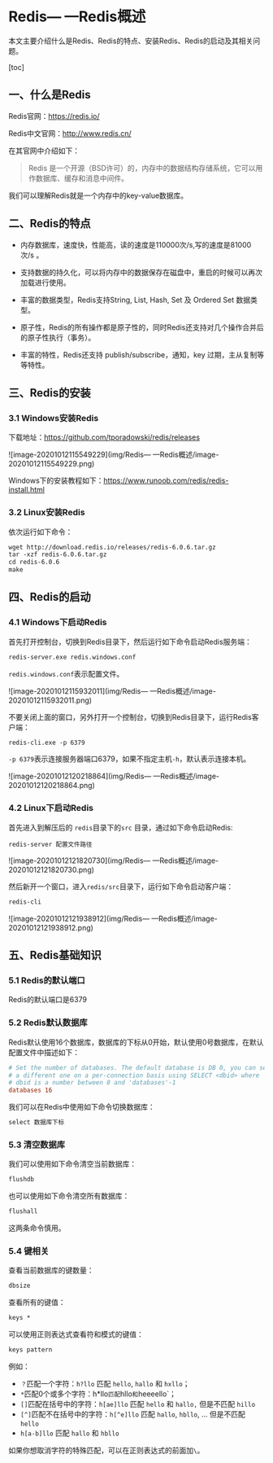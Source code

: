 # Redis— —Redis概述

本文主要介绍什么是Redis、Redis的特点、安装Redis、Redis的启动及其相关问题。

[toc]

## 一、什么是Redis

Redis官网：https://redis.io/

Redis中文官网：http://www.redis.cn/

在其官网中介绍如下：

> Redis 是一个开源（BSD许可）的，内存中的数据结构存储系统，它可以用作数据库、缓存和消息中间件。

我们可以理解Redis就是一个内存中的key-value数据库。



## 二、Redis的特点

- 内存数据库，速度快，性能高，读的速度是110000次/s,写的速度是81000次/s 。

- 支持数据的持久化，可以将内存中的数据保存在磁盘中，重启的时候可以再次加载进行使用。
- 丰富的数据类型，Redis支持String, List, Hash, Set 及 Ordered Set 数据类型。
- 原子性，Redis的所有操作都是原子性的，同时Redis还支持对几个操作合并后的原子性执行（事务）。
- 丰富的特性，Redis还支持 publish/subscribe，通知，key 过期，主从复制等等特性。



## 三、Redis的安装

### 3.1 Windows安装Redis

下载地址：https://github.com/tporadowski/redis/releases

![image-20201012115549229](img/Redis— —Redis概述/image-20201012115549229.png)

Windows下的安装教程如下：https://www.runoob.com/redis/redis-install.html



### 3.2 Linux安装Redis

依次运行如下命令：

```txt
wget http://download.redis.io/releases/redis-6.0.6.tar.gz
tar -xzf redis-6.0.6.tar.gz
cd redis-6.0.6
make
```



## 四、Redis的启动

### 4.1 Windows下启动Redis

首先打开控制台，切换到Redis目录下，然后运行如下命令启动Redis服务端：

```txt
redis-server.exe redis.windows.conf
```

`redis.windows.conf`表示配置文件。

![image-20201012115932011](img/Redis— —Redis概述/image-20201012115932011.png)

不要关闭上面的窗口，另外打开一个控制台，切换到Redis目录下，运行Redis客户端：

```txt
redis-cli.exe -p 6379
```

`-p 6379`表示连接服务器端口6379，如果不指定主机`-h`，默认表示连接本机。

![image-20201012120218864](img/Redis— —Redis概述/image-20201012120218864.png)



### 4.2 Linux下启动Redis

首先进入到解压后的 `redis`目录下的`src` 目录，通过如下命令启动Redis: 

```
redis-server 配置文件路径
```

![image-20201012121820730](img/Redis— —Redis概述/image-20201012121820730.png)

然后新开一个窗口，进入`redis/src`目录下，运行如下命令启动客户端：

```txt
redis-cli
```

![image-20201012121938912](img/Redis— —Redis概述/image-20201012121938912.png)



## 五、Redis基础知识

### 5.1 Redis的默认端口

Redis的默认端口是6379



### 5.2 Redis默认数据库

Redis默认使用16个数据库，数据库的下标从0开始，默认使用0号数据库，在默认配置文件中描述如下：

```conf
# Set the number of databases. The default database is DB 0, you can select
# a different one on a per-connection basis using SELECT <dbid> where
# dbid is a number between 0 and 'databases'-1
databases 16
```

我们可以在Redis中使用如下命令切换数据库：

```txt
select 数据库下标
```



### 5.3 清空数据库

我们可以使用如下命令清空当前数据库：

```txt
flushdb
```

也可以使用如下命令清空所有数据库：

```txt
flushall
```

这两条命令慎用。



### 5.4 键相关

查看当前数据库的键数量：

```txt
dbsize
```

查看所有的键值：

```txt
keys *
```

可以使用正则表达式查看符和模式的键值：

```txt
keys pattern
```

例如：

- `？`匹配一个字符：`h?llo` 匹配 `hello`, `hallo` 和 `hxllo`；
- `*`匹配0个或多个字符：h*llo` 匹配 `hllo` 和 `heeeello`；
- `[]`匹配在括号中的字符：`h[ae]llo` 匹配 `hello` 和 `hallo,` 但是不匹配 `hillo`
- `[^]`匹配不在括号中的字符：`h[^e]llo` 匹配 `hallo`, `hbllo`, … 但是不匹配 `hello`
- `h[a-b]llo` 匹配 `hallo` 和 `hbllo`

如果你想取消字符的特殊匹配，可以在正则表达式的前面加`\`。